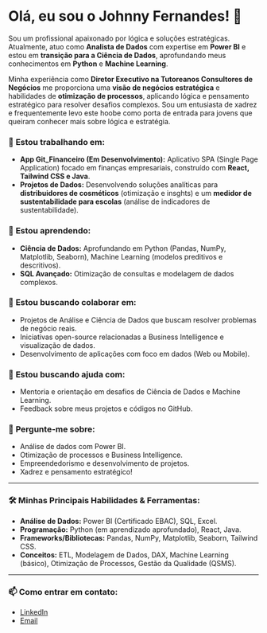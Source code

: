 # Olá, eu sou o Johnny Fernandes! 👋

Sou um profissional apaixonado por lógica e soluções estratégicas. Atualmente, atuo como **Analista de Dados** com expertise em **Power BI** e estou em **transição para a Ciência de Dados**, aprofundando meus conhecimentos em **Python** e **Machine Learning**.

Minha experiência como **Diretor Executivo na Tutoreanos Consultores de Negócios** me proporciona uma **visão de negócios estratégica** e habilidades de **otimização de processos**, aplicando lógica e pensamento estratégico para resolver desafios complexos. Sou um entusiasta de xadrez e frequentemente levo este hoobe como porta de entrada para jovens que queiram conhecer mais sobre lógica e estratégia.


### 🔭 **Estou trabalhando em:**

* **App Git_Financeiro (Em Desenvolvimento):** Aplicativo SPA (Single Page Application) focado em finanças empresariais, construído com **React, Tailwind CSS e Java**.
* **Projetos de Dados:** Desenvolvendo soluções analíticas para **distribuidores de cosméticos** (otimização e insghts) e um **medidor de sustentabilidade para escolas** (análise de indicadores de sustentabilidade).

### 🌱 **Estou aprendendo:**

* **Ciência de Dados:** Aprofundando em Python (Pandas, NumPy, Matplotlib, Seaborn), Machine Learning (modelos preditivos e descritivos).
* **SQL Avançado:** Otimização de consultas e modelagem de dados complexos.

### 👯 **Estou buscando colaborar em:**

* Projetos de Análise e Ciência de Dados que buscam resolver problemas de negócio reais.
* Iniciativas open-source relacionadas a Business Intelligence e visualização de dados.
* Desenvolvimento de aplicações com foco em dados (Web ou Mobile).

### 🤔 **Estou buscando ajuda com:**

* Mentoria e orientação em desafios de Ciência de Dados e Machine Learning.
* Feedback sobre meus projetos e códigos no GitHub.

### 💬 **Pergunte-me sobre:**

* Análise de dados com Power BI.
* Otimização de processos e Business Intelligence.
* Empreendedorismo e desenvolvimento de projetos.
* Xadrez e pensamento estratégico!

---

### 🛠️ **Minhas Principais Habilidades & Ferramentas:**

* **Análise de Dados:** Power BI (Certificado EBAC), SQL, Excel.
* **Programação:** Python (em aprendizado aprofundado), React, Java.
* **Frameworks/Bibliotecas:** Pandas, NumPy, Matplotlib, Seaborn, Tailwind CSS.
* **Conceitos:** ETL, Modelagem de Dados, DAX, Machine Learning (básico), Otimização de Processos, Gestão da Qualidade (QSMS).

---

### 📫 **Como entrar em contato:**

* [LinkedIn](https://www.linkedin.com/in/johnnyfernandes37/)
* [Email](johnny.fernandes@tutorenaos.com.br)

